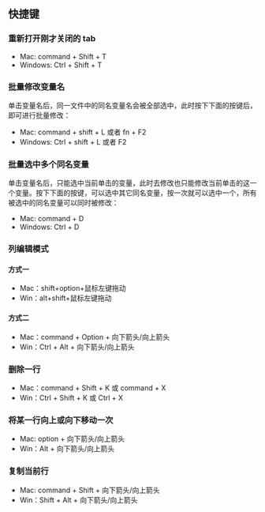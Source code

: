 ## 快捷键
### 重新打开刚才关闭的 tab
* Mac: command + Shift + T
* Windows: Ctrl + Shift + T 

### 批量修改变量名
单击变量名后，同一文件中的同名变量名会被全部选中，此时按下下面的按键后，即可进行批量修改：
* Mac: command + shift + L 或者 fn + F2
* Windows: Ctrl + shift + L 或者 F2

### 批量选中多个同名变量
单击变量名后，只能选中当前单击的变量，此时去修改也只能修改当前单击的这一个变量。按下下面的按键，可以选中其它同名变量，按一次就可以选中一个，所有被选中的同名变量可以同时被修改：
* Mac: command + D
* Windows: Ctrl + D

### 列编辑模式
#### 方式一
* Mac：shift+option+鼠标左键拖动
* Win：alt+shift+鼠标左键拖动

#### 方式二
* Mac：command + Option + 向下箭头/向上箭头
* Win：Ctrl + Alt + 向下箭头/向上箭头

### 删除一行
* Mac：command + Shift + K 或 command + X
* Win：Ctrl + Shift + K 或 Ctrl + X

### 将某一行向上或向下移动一次
* Mac: option + 向下箭头/向上箭头
* Win：Alt + 向下箭头/向上箭头

### 复制当前行
* Mac: command + Shift + 向下箭头/向上箭头
* Win：Shift + Alt + 向下箭头/向上箭头
